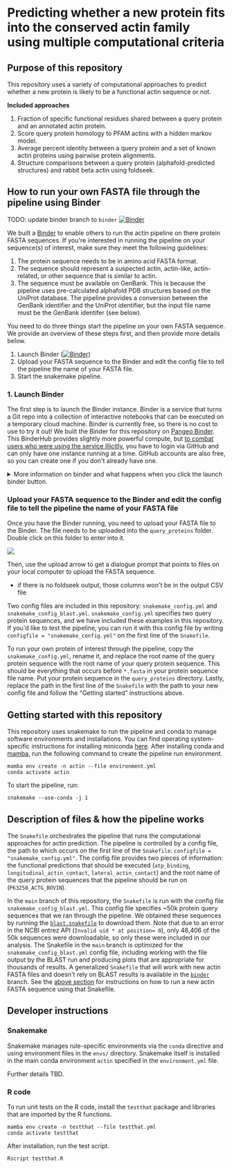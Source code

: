 # Predicting whether a new protein fits into the conserved actin family using multiple computational criteria

## Purpose of this repository 

This repository uses a variety of computational approaches to predict whether a new protein is likely to be a functional actin sequence or not.

**Included approaches**

1. Fraction of specific functional residues shared between a query protein and an annotated actin protein.
2. Score query protein homology to PFAM actins with a hidden markov model.
3. Average percent identity between a query protein and a set of known actin proteins using pairwise protein alignments.
4. Structure comparisons between a query protein (alphafold-predicted structures) and rabbit beta actin using foldseek.

## How to run your own FASTA file through the pipeline using Binder

TODO: update binder branch to `binder`
[![Binder](https://aws-uswest2-binder.pangeo.io/badge_logo.svg)](https://aws-uswest2-binder.pangeo.io/v2/gh/Arcadia-Science/2022-actin-prediction/ter/binderize)

We built a [Binder](https://mybinder.org/) to enable others to run the actin pipeline on there protein FASTA sequences.
If you're interested in running the pipeline on your sequence(s) of interest, make sure they meet the following guidelines:

1. The protein sequence needs to be in amino acid FASTA format.
2. The sequence should represent a suspected actin, actin-like, actin-related, or other sequence that is similar to actin.
3. The sequence must be available on GenBank. This is because the pipeline uses pre-calculated alphafold PDB structures based on the UniProt database. The pipeline provides a conversion between the GenBank identifier and the UniProt identifier, but the input file name must be the GenBank identifer (see below).

You need to do three things start the pipeline on your own FASTA sequence.
We provide an overview of these steps first, and then provide more details below.

1. Launch Binder ([![Binder](https://aws-uswest2-binder.pangeo.io/badge_logo.svg)](https://aws-uswest2-binder.pangeo.io/v2/gh/Arcadia-Science/2022-actin-prediction/ter/binderize))
2. Upload your FASTA sequence to the Binder and edit the config file to tell the pipeline the name of your FASTA file.
3. Start the snakemake pipeline.

### 1. Launch Binder

The first step is to launch the Binder instance.
Binder is a service that turns a Git repo into a collection of interactive notebooks that can be executed on a temporary cloud machine.
Binder is currently free, so there is no cost to use to try it out!
We built the Binder for this repository on [Pangeo Binder](https://pangeo-binder.readthedocs.io/en/prod/).
This BinderHub provides slightly more powerful compute, but [to combat users who were using the service illicitly](https://github.com/pangeo-data/pangeo-binder/issues/195), you have to login via GitHub and can only have one instance running at a time. 
GitHub accounts are also free, so you can create one if you don't already have one.

<details>
  <summary>More information on binder and what happens when you click the launch binder button.</summary>
Binder is a service that turns a Git repo into a collection of interactive notebooks. 
When a repository is configured to run as a binder, passing the GitHub repository URL to binder starts the binder-building process.
Binder first builds a docker image that contains all of the software installations specified by a special set of files in the GitHub repository.
A docker image is a set of instructions that are used to create a docker container.
A docker container is a runnable instance of a docker image -- it's an encapsulated computing environment that can be used to reproducibly install sets of software on diverse computers.
Armed with the docker container, binder launches an "instance" in the cloud (either on Google Cloud or AWS typically) on which it runs the docker container.
Binder does some additional work in the background -- if no software configuration files are provided in the GitHub repo, or if those contain a minimal set of software, binder will by default include JupyterHub in the docker.
When the cloud instance is launched, this is the screen you interact with.
You interact with the cloud instance in your browser.
Binders are ephemeral instances -- after a period of inactivity, the instance is automatically shut down, and any work you have done will be lost.
You're able to download files from your work before the instance is shut down if you do want to save anything.
</details>
 
### Upload your FASTA sequence to the Binder and edit the config file to tell the pipeline the name of your FASTA file

Once you have the Binder running, you need to upload your FASTA file to the Binder.
The file needs to be uploaded into the `query_proteins` folder.
Double click on this folder to enter into it.

![](https://i.imgur.com/0vnfjZi.png)

Then, use the upload arrow to get a dialogue prompt that points to files on your local computer to upload the FASTA sequence.



* if there is no foldseek output, those columns won't be in the output CSV file

Two config files are included in this repository: `snakemake_config.yml` and `snakemake_config_blast.yml`. 
`snakemake_config.yml` specifies two query protein sequences, and we have included these examples in this repository.
If you'd like to test the pipeline, you can run it with this config file by writing `configfile = "snakemake_config.yml"` on the first line of the `Snakefile`.

To run your own protein of interest through the pipeline, copy the `snakemake_config.yml`, rename it, and replace the root name of the query protein sequence with the root name of your query protein sequence.
This should be everything that occurs before `*.fasta` in your protein sequence file name.
Put your protein sequence in the `query_proteins` directory.
Lastly, replace the path in the first line of the `Snakefile` with the path to your new config file and follow the "Getting started" instructions above.

## Getting started with this repository

This repository uses snakemake to run the pipeline and conda to manage software environments and installations.
You can find operating system-specific instructions for installing miniconda [here](https://docs.conda.io/en/latest/miniconda.html).
After installing conda and [mamba](https://mamba.readthedocs.io/en/latest/), run the following command to create the pipeline run environment.

```
mamba env create -n actin --file environment.yml
conda activate actin
```

To start the pipeline, run:
```
snakemake --use-conda -j 1
```

## Description of files & how the pipeline works

The `Snakefile` orchestrates the pipeline that runs the computational approaches for actin prediction.
The pipeline is controlled by a config file, the path to which occurs on the first line of the `Snakefile`: `configfile = "snakemake_config.yml"`.
The config file provides two pieces of information: the functional predictions that should be executed (`atp_binding`, `longitudinal_actin_contact`, `lateral_actin_contact`) and the root name of the query protein sequences that the pipeline should be run on (`P63258_ACTG_BOVIN`).

In the `main` branch of this repository, the `Snakefile` is run with the config file `snakemake_config_blast.yml`.
This config file specifies ~50k protein query sequences that we ran through the pipeline. 
We obtained these sequences by running the [`blast.snakefile`](./blast.snakefile) to download them.
Note that due to an error in the NCBI entrez API (`Invalid uid * at position= 0`), only 48,406 of the 50k sequences were downloadable, so only these were included in our analysis. 
The Snakefile in the `main` branch is optimized for the `snakemake_config_blast.yml` config file, including working with the file output by the BLAST run and producing plots that are appropriate for thousands of results.
A generalized `Snakefile` that will work with new actin FASTA files and doesn't rely on BLAST results is available in the [`binder`](https://github.com/Arcadia-Science/2022-actin-prediction/tree/binder) branch.
See the [above section](#how-to-run-your-own-fasta-file-through-the-pipeline-using-binder) for instructions on how to run a new actin FASTA sequence using that Snakefile.

## Developer instructions

### Snakemake

Snakemake manages rule-specific environments via the `conda` directive and using environment files in the `envs/` directory.
Snakemake itself is installed in the main conda environment `actin` specified in the `environment.yml` file.

Further details TBD.

### R code
To run unit tests on the R code, install the `testthat` package and libraries that are imported by the R functions.
```
mamba env create -n testthat --file testthat.yml
conda activate testthat
```

After installation, run the test script.
```
Rscript testthat.R
```

